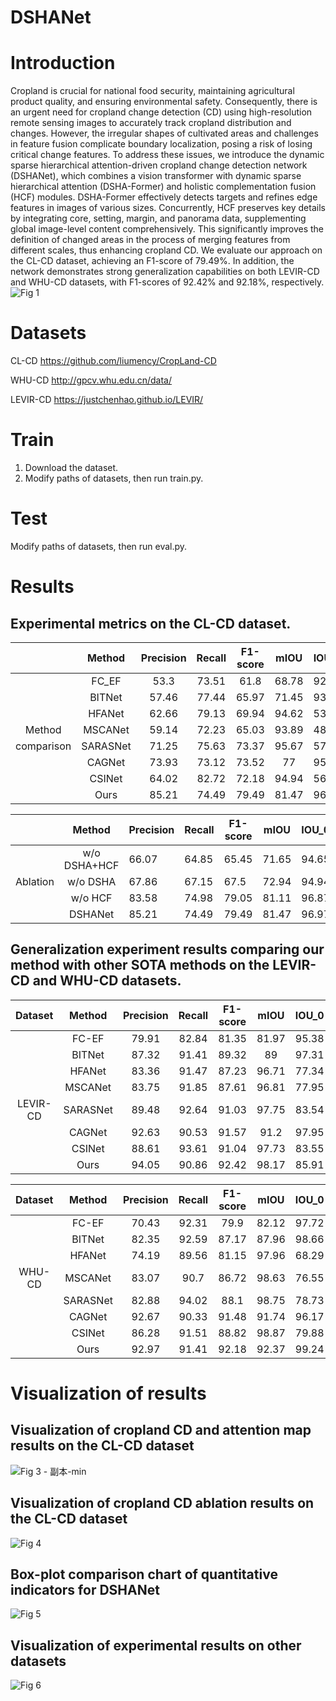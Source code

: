 # DSHANet

# Introduction
Cropland is crucial for national food security, maintaining agricultural product quality, and ensuring environmental safety. Consequently, there is an urgent need for cropland change detection (CD) using high-resolution remote sensing images to accurately track cropland distribution and changes. However, the irregular shapes of cultivated areas and challenges in feature fusion complicate boundary localization, posing a risk of losing critical change features. To address these issues, we introduce the dynamic sparse hierarchical attention-driven cropland change detection network (DSHANet), which combines a vision transformer with dynamic sparse hierarchical attention (DSHA-Former) and holistic complementation fusion (HCF) modules. DSHA-Former effectively detects targets and refines edge features in images of various sizes. Concurrently, HCF preserves key details by integrating core, setting, margin, and panorama data, supplementing global image-level content comprehensively. This significantly improves the definition of changed areas in the process of merging features from different scales, thus enhancing cropland CD. We evaluate our approach on the CL-CD dataset, achieving an F1-score of 79.49%. In addition, the network demonstrates strong generalization capabilities on both LEVIR-CD and WHU-CD datasets, with F1-scores of 92.42% and 92.18%, respectively.
![Fig 1](https://github.com/user-attachments/assets/843f0832-e5fb-4617-aeb8-c1f26900b941)

# Datasets 
CL-CD  https://github.com/liumency/CropLand-CD  

WHU-CD  http://gpcv.whu.edu.cn/data/  

LEVIR-CD  https://justchenhao.github.io/LEVIR/ 


# Train 
1. Download the dataset.
2. Modify paths of datasets, then run train.py.

# Test
Modify paths of datasets, then run eval.py.

# Results
## Experimental metrics on the CL-CD dataset.
|            |  Method  | Precision | Recall | F1-score | mIOU  | IOU_0 | IOU_1 |  OA   | Kappa |
| :--------: | :------: | :-------: | :----: | :------: | :---: | :---: | :---: | :---: | :---: |
|            |  FC_EF   |   53.3    | 73.51  |   61.8   | 68.78 | 92.84 | 44.71 | 93.24 | 58.19 |
|            |  BITNet  |   57.46   | 77.44  |  65.97   | 71.45 | 93.69 | 49.22 | 94.05 | 62.79 |
|            |  HFANet  |   62.66   | 79.13  |  69.94   | 94.62 | 53.77 | 74.2  | 94.94 | 67.21 |
|   Method   | MSCANet  |   59.14   | 72.23  |  65.03   | 93.89 | 48.18 | 71.04 | 94.22 | 61.91 |
| comparison | SARASNet |   71.25   | 75.63  |  73.37   | 95.67 | 57.95 | 76.81 | 95.92 | 71.16 |
|            |  CAGNet  |   73.93   | 73.12  |  73.52   |  77   | 95.86 | 58.13 | 96.08 | 71.41 |
|            |  CSINet  |   64.02   | 82.72  |  72.18   | 94.94 | 56.47 | 75.7  | 95.25 | 69.63 |
|            |   Ours   |   85.21   | 74.49  |  79.49   | 81.47 | 96.97 | 65.97 | 97.14 | 77.96 |

|          |    Method    | Precision | Recall | F1-score | mIOU  | IOU_0 | IOU_1 | OA    | Kappa |
| :------: | :----------: | --------- | ------ | -------- | ----- | ----- | ----- | ----- | ----- |
|          | w/o DSHA+HCF | 66.07     | 64.85  | 65.45    | 71.65 | 94.65 | 48.65 | 94.91 | 62.7  |
| Ablation |   w/o DSHA   | 67.86     | 67.15  | 67.5     | 72.94 | 94.94 | 50.95 | 95.19 | 64.91 |
|          |   w/o HCF    | 83.58     | 74.98  | 79.05    | 81.11 | 96.87 | 65.36 | 97.04 | 77.46 |
|          |   DSHANet    | 85.21     | 74.49  | 79.49    | 81.47 | 96.97 | 65.97 | 97.14 | 77.96 |

## Generalization experiment results comparing our method with other SOTA methods on the LEVIR-CD and WHU-CD datasets.
| Dataset  |  Method  | Precision | Recall | F1-score | mIOU  | IOU_0 | IOU_1 |  OA   | Kappa |
| :------: | :------: | :-------: | :----: | :------: | :---: | :---: | :---: | :---: | :---: |
|          |  FC-EF   |   79.91   | 82.84  |  81.35   | 81.97 | 95.38 | 68.56 | 95.8  | 78.99 |
|          |  BITNet  |   87.32   | 91.41  |  89.32   |  89   | 97.31 | 80.7  | 97.59 | 87.96 |
|          |  HFANet  |   83.36   | 91.47  |  87.23   | 96.71 | 77.34 | 87.03 | 97.04 | 85.56 |
|          | MSCANet  |   83.75   | 91.85  |  87.61   | 96.81 | 77.95 | 87.38 | 97.13 | 85.99 |
| LEVIR-CD | SARASNet |   89.48   | 92.64  |  91.03   | 97.75 | 83.54 | 90.64 | 97.98 | 89.9  |
|          |  CAGNet  |   92.63   | 90.53  |  91.57   | 91.2  | 97.95 | 84.45 | 98.16 | 90.53 |
|          |  CSINet  |   88.61   | 93.61  |  91.04   | 97.73 | 83.55 | 90.64 | 97.96 | 89.89 |
|          |   Ours   |   94.05   | 90.86  |  92.42   | 98.17 | 85.91 | 92.05 | 98.36 | 91.5  |


| Dataset |  Method  | Precision | Recall | F1-score | mIOU  | IOU_0 | IOU_1 |  OA   | Kappa |
| :-----: | :------: | :-------: | :----: | :------: | :---: | :---: | :---: | :---: | :---: |
|         |  FC-EF   |   70.43   | 92.31  |   79.9   | 82.12 | 97.72 | 66.53 | 97.82 | 78.77 |
|         |  BITNet  |   82.35   | 92.59  |  87.17   | 87.96 | 98.66 | 77.26 | 98.72 | 86.5  |
|         |  HFANet  |   74.19   | 89.56  |  81.15   | 97.96 | 68.29 | 83.12 | 98.04 | 80.13 |
| WHU-CD  | MSCANet  |   83.07   |  90.7  |  86.72   | 98.63 | 76.55 | 87.59 | 98.69 | 86.03 |
|         | SARASNet |   82.88   | 94.02  |   88.1   | 98.75 | 78.73 | 88.74 | 98.81 | 87.47 |
|         |  CAGNet  |   92.67   | 90.33  |  91.48   | 91.74 | 96.17 | 84.3  | 99.21 | 91.07 |
|         |  CSINet  |   86.28   | 91.51  |  88.82   | 98.87 | 79.88 | 89.38 | 98.92 | 88.25 |
|         |   Ours   |   92.97   | 91.41  |  92.18   | 92.37 | 99.24 | 85.5  | 99.27 | 91.8  |

# Visualization of results
## Visualization of cropland CD and attention map results on the CL-CD dataset
![Fig 3 - 副本-min](https://github.com/user-attachments/assets/a0936a8c-2c12-47a9-9c5c-d44815828a67)


## Visualization of cropland CD ablation results on the CL-CD dataset
![Fig 4](https://github.com/user-attachments/assets/d1975e05-a2d7-4ac2-8c3f-bdf58d804554)

## Box-plot comparison chart of quantitative indicators for DSHANet
![Fig 5](https://github.com/user-attachments/assets/e87b5bc0-a8fc-4716-b269-9e2d9e6e0c74)


## Visualization of experimental results on other datasets
![Fig 6](https://github.com/user-attachments/assets/fc78ebc8-7bd6-4159-ba30-0084e3f74ed2)







